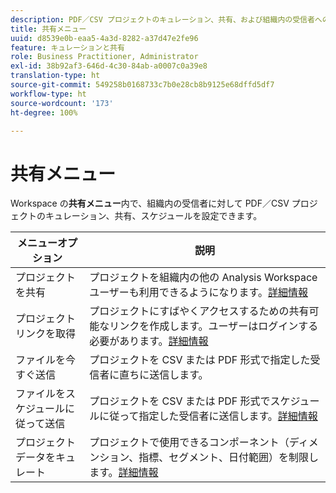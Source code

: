 ```yaml
---
description: PDF／CSV プロジェクトのキュレーション、共有、および組織内の受信者へのスケジュールを設定できます。
title: 共有メニュー
uuid: d8539e0b-eaa5-4a3d-8282-a37d47e2fe96
feature: キュレーションと共有
role: Business Practitioner, Administrator
exl-id: 38b92af3-646d-4c30-84ab-a0007c0a39e8
translation-type: ht
source-git-commit: 549258b0168733c7b0e28cb8b9125e68dffd5df7
workflow-type: ht
source-wordcount: '173'
ht-degree: 100%

---
```


# 共有メニュー

Workspace の&#x200B;**共有メニュー**&#x200B;内で、組織内の受信者に対して PDF／CSV プロジェクトのキュレーション、共有、スケジュールを設定できます。

| メニューオプション | 説明 |
|---|---|
| プロジェクトを共有 | プロジェクトを組織内の他の Analysis Workspace ユーザーも利用できるようになります。[詳細情報](https://docs.adobe.com/content/help/ja-JP/analytics/analyze/analysis-workspace/curate-share/share-projects.html) |
| プロジェクトリンクを取得 | プロジェクトにすばやくアクセスするための共有可能なリンクを作成します。ユーザーはログインする必要があります。[詳細情報](https://docs.adobe.com/content/help/ja-JP/analytics/analyze/analysis-workspace/curate-share/shareable-links.html) |
| ファイルを今すぐ送信 | プロジェクトを CSV または PDF 形式で指定した受信者に直ちに送信します。 |
| ファイルをスケジュールに従って送信 | プロジェクトを CSV または PDF 形式でスケジュールに従って指定した受信者に送信します。[詳細情報](https://docs.adobe.com/content/help/ja-JP/analytics/analyze/analysis-workspace/curate-share/t-schedule-report.html) |
| プロジェクトデータをキュレート | プロジェクトで使用できるコンポーネント（ディメンション、指標、セグメント、日付範囲）を制限します。[詳細情報](https://docs.adobe.com/content/help/ja-JP/analytics/analyze/analysis-workspace/curate-share/curate.html) |
